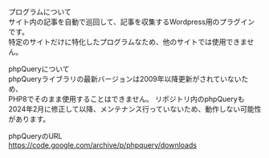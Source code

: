 プログラムについて  
サイト内の記事を自動で巡回して、記事を収集するWordpress用のプラグインです。  
特定のサイトだけに特化したプログラムなため、他のサイトでは使用できません。  


phpQueryについて  
phpQueryライブラリの最新バージョンは2009年以降更新がされていないため、  
PHP8でそのまま使用することはできません。
リポジトリ内のphpQueryも2024年2月に修正して以降、メンテナンス行っていないため、動作しない可能性があります。  
  
phpQueryのURL  
https://code.google.com/archive/p/phpquery/downloads

